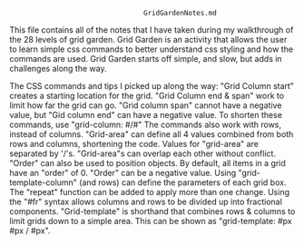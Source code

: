                                      GridGardenNotes.md
This file contains all of the notes that I have taken during my walkthrough of the 28 levels of grid garden. Grid Garden is an activity that allows the user to learn simple css commands to better understand css styling and how the commands are used. Grid Garden starts off simple, and slow, but adds in challenges along the way. 

The CSS commands and tips I picked up along the way: 
"Grid Column start" creates a starting location for the grid.
"Grid Column end & span" work to limit how far the grid can go.
"Grid column span" cannot have a negative value, but "Gid column end" can have a negative value.
To shorten these commands, use "grid-column: #/#"
The commands also work with rows, instead of columns. 
"Grid-area" can define all 4 values combined from both rows and columns, shortening the code. 
Values for "grid-area" are separated by '/'s. 
"Grid-area"s can overlap each other without conflict.
"Order" can also be used to position objects. By default, all items in a grid have an "order" of 0.
"Order" can be a negative value.
Using "grid-template-column" (and rows) can define the parameters of each grid box.
The "repeat" function can be added to apply more than one change.
Using the "#fr" syntax allows columns and rows to be divided up into fractional components. 
"Grid-template" is shorthand that combines rows & columns to limit grids down to a simple area. This can be shown as "grid-template: #px #px / #px". 
